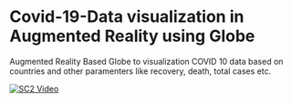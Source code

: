 # Covid-19-Data visualization in Augmented Reality using Globe
 Augmented Reality Based Globe to visualization COVID 10 data based on countries and other paramenters like recovery, death, total cases etc.


[![SC2 Video](http://img.youtube.com/vi/jJ1eAXKK-Qs/0.jpg)](https://www.youtube.com/watch?v=jJ1eAXKK-Qs)
